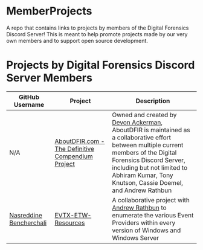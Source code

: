 # MemberProjects
A repo that contains links to projects by members of the Digital Forensics Discord Server! This is meant to help promote projects made by our very own members and to support open source development. 

# Projects by Digital Forensics Discord Server Members

| GitHub Username | Project | Description |
|---|---|---|
| N/A | [AboutDFIR.com - The Definitive Compendium Project](https://www.aboutdfir.com) | Owned and created by [Devon Ackerman](https://twitter.com/aboutdfir), AboutDFIR is maintained as a collaborative effort between multiple current members of the Digital Forensics Discord Server, including but not limited to Abhiram Kumar, Tony Knutson, Cassie Doemel, and Andrew Rathbun |
| [Nasreddine Bencherchali](https://github.com/nasbench) | [EVTX-ETW-Resources](https://github.com/nasbench/EVTX-ETW-Resources) | A collaborative project with [Andrew Rathbun](https://github.com/AndrewRathbun) to enumerate the various Event Providers within every version of Windows and Windows Server |
